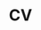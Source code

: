 ---
title: CV
layout: cv
actions:
  - label: "Download as PDF"
    icon: pdf
    url: "assets/downloads/brodec-cv-20190502.pdf"
---